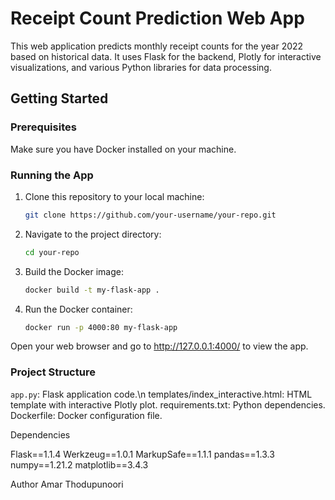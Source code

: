 # Receipt Count Prediction Web App

This web application predicts monthly receipt counts for the year 2022 based on historical data. It uses Flask for the backend, Plotly for interactive visualizations, and various Python libraries for data processing.

## Getting Started

### Prerequisites

Make sure you have Docker installed on your machine.

### Running the App

1. Clone this repository to your local machine:

   ```bash
   git clone https://github.com/your-username/your-repo.git
   ```
2. Navigate to the project directory:
   ```bash
   cd your-repo
   ```
3. Build the Docker image:
   ```bash
   docker build -t my-flask-app .
   ```
4. Run the Docker container:
   ```bash
   docker run -p 4000:80 my-flask-app
   ```
Open your web browser and go to http://127.0.0.1:4000/ to view the app.

### Project Structure

`app.py`: Flask application code.\n
templates/index_interactive.html: HTML template with interactive Plotly plot.
requirements.txt: Python dependencies.
Dockerfile: Docker configuration file.

Dependencies

Flask==1.1.4
Werkzeug==1.0.1
MarkupSafe==1.1.1
pandas==1.3.3
numpy==1.21.2
matplotlib==3.4.3

Author
Amar Thodupunoori
